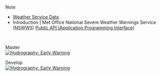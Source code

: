 
<br>

> [!NOTE]
> * [Weather Service Data](https://www.metoffice.gov.uk/binaries/content/assets/metofficegovuk/pdf/data/pwms_nswws.pdf)
> * Introduction | Met Office National Severe Weather Warnings Service (<abbr title="National Severe Weather Warnings Service">NSWWS</abbr>) [Public API (Application Programming Interface)](https://metoffice.github.io/nswws-public-api/)

<br>

Master<br>
[![Hydrography: Early Warning](https://github.com/repatterning/warning/actions/workflows/main.yml/badge.svg?branch=master)](https://github.com/repatterning/warning/actions/workflows/main.yml)

Develop<br>
[![Hydrography: Early Warning](https://github.com/repatterning/warning/actions/workflows/main.yml/badge.svg?branch=develop)](https://github.com/repatterning/warning/actions/workflows/main.yml)

<br>
<br>

<br>
<br>

<br>
<br>

<br>
<br>